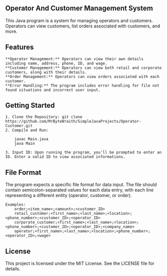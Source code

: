 ## Operator And Customer Management System

This Java program is a system for managing operators and customers. Operators can view customers, list orders associated with customers, and more.


## Features

	**Operator Management:** Operators can view their own details including name, address, phone, ID, and wage.
	**Customer Management:** Operators can view both retail and corporate customers, along with their details.
	**Order Management:** Operators can view orders associated with each customer.
	**Error Handling:** The program includes error handling for file not found situations and incorrect user input.


## Getting Started

	1. Clone the Repository: git clone https://github.com/MrByteWraith/SimpleJavaProjects/Operator-Customer.git
	2. Compile and Run: 
		
		javac Main.java
		java Main

	3. Input ID: Upon running the program, you'll be prompted to enter an ID. Enter a valid ID to view associated informations.


## File Format

The program expects a specific file format for data input. 
The file should contain semicolon-separated values for each data entry, 
with each line representing a different entity (operator, customer, or order).

	Examples:
		order;<item_name>;<amount>;<customer_ID>
		retail_customer;<first_name>;<last_name>;<location>;<phone_number>;<customer_ID>;<operator_ID>
		corporate_customer;<first_name>;<last_name>;<location>;<phone_number>;<customer_ID>;<operator_ID>;<company_name>
		operator;<first_name>;<last_name>;<location>;<phone_number>;<operator_ID>;<wage>


## License

This project is licensed under the MIT License. See the LICENSE file for details.

